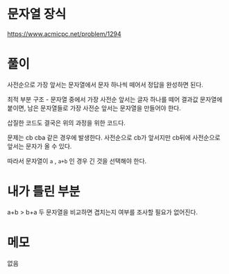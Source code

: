 # 문자열 장식

https://www.acmicpc.net/problem/1294

# 풀이

사전순으로 가장 앞서는 문자열에서 문자 하나씩 떼어서 정답을 완성하면 된다.

최적 부분 구조 - 문자열 중에서 가장 사전순 앞서는 글자 하나를 떼어 결과값 문자열에 붙이면, 남은 문자열들로 가장 사전순 앞서는 문자열을 만들어야 한다.

삽질한 코드도 결국은 위의 과정을 위한 코드다.

문제는 cb cba 같은 경우에 발생한다. 사전순으로 cb가 앞서지만 cb뒤에 사전순으로 앞서는 문자가 올 수 있다.

따라서 문자열이 `a` , `a+b` 인 경우 긴 것을 선택해야 한다.

# 내가 틀린 부분

a+b > b+a 두 문자열을 비교하면 겹치는지 여부를 조사할 필요가 없어진다.

# 메모

없음